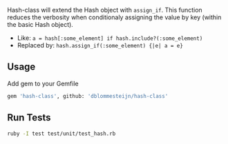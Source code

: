 Hash-class will extend the Hash object with `assign_if`. This function reduces the verbosity when conditionaly assigning the value by key (within the basic Hash object).

* Like: `a = hash[:some_element] if hash.include?(:some_element)`
* Replaced by: `hash.assign_if(:some_element) {|e| a = e}`


## Usage

Add gem to your Gemfile

```bash
gem 'hash-class', github: 'dblommesteijn/hash-class'
```

## Run Tests

```bash
ruby -I test test/unit/test_hash.rb
```


